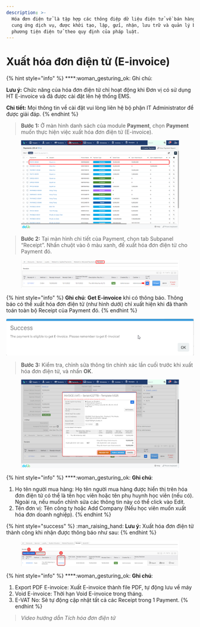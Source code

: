 ```yaml
---
description: >-
  Hóa đơn điện tử là tập hợp các thông điệp dữ liệu điện tử về bán hàng hóa,
  cung ứng dịch vụ, được khởi tạo, lập, gửi, nhận, lưu trữ và quản lý bằng
  phương tiện điện tử theo quy định của pháp luật.
---
```


# Xuất hóa đơn điện tử (E-invoice)

{% hint style="info" %}
****:woman\_gesturing\_ok: Ghi chú:

**Lưu ý:** Chức năng của hóa đơn điện tử chỉ hoạt động khi Đơn vị có sử dụng HT E-invoice và đã được cài đặt lên hệ thống EMS.

**Chi tiết:** Mọi thông tin về cài đặt vui lòng liên hệ bộ phận IT Administrator để được giải đáp.
{% endhint %}

> **Bước 1:** Ở màn hình danh sách của module **Payment**, chọn **Payment** muốn thực hiện việc xuất hóa đơn điện tử (E-invoice).

<figure><img src="../../.gitbook/assets/image (33).png" alt=""><figcaption></figcaption></figure>

> **Bước 2:**&#x20;
> Tại màn hình chi tiết của Payment, chọn tab Subpanel “Receipt”. Nhấn chuột vào ô màu xanh, để xuất hóa đơn điện tử cho Payment đó.

<figure><img src="../../.gitbook/assets/image (2).png" alt=""><figcaption></figcaption></figure>

{% hint style="info" %}
**Ghi chú**: **Get E-invoice** khi có thông báo. Thông báo có thể xuất hóa đơn điện tử (như hình dưới) chỉ xuất hiện khi đã thanh toán toàn bộ Receipt của Payment đó.
{% endhint %}

![](<../../.gitbook/assets/image (86).png>)

> **Bước 3:** Kiểm tra, chỉnh sửa thông tin chính xác lần cuối trước khi xuất hóa đơn điện tử, và nhấn **OK**.

<figure><img src="../../.gitbook/assets/image.png" alt=""><figcaption></figcaption></figure>

{% hint style="info" %}
****:woman\_gesturing\_ok: **Ghi chú**:

1. Họ tên người mua hàng: Họ tên người mua hàng được hiển thị trên hóa đơn điện tử có thể là tên học viên hoặc tên phụ huynh học viên (nếu có). Ngoài ra, nếu muốn chỉnh sửa các thông tin này có thể click vào Edit.
2. Tên đơn vị: Tên công ty hoặc Add Company (Nếu học viên muốn xuất hóa đơn doanh nghiệp).
{% endhint %}

{% hint style="success" %}
:man\_raising\_hand: **Lưu ý:** Xuất hóa đơn điện tử thành công khi nhận được thông báo như sau:
{% endhint %}

<figure><img src="../../.gitbook/assets/image (32).png" alt=""><figcaption></figcaption></figure>

{% hint style="info" %}
****:woman\_gesturing\_ok: **Ghi chú**:

1. Export PDF E-invoice: Xuất E-invoice thành file PDF, tự động lưu về máy
2. Void E-invoice: Thời hạn Void E-invoice trong tháng.
3. E-VAT No: Sẽ tự động cập nhật tất cả các Receipt trong 1 Payment.
{% endhint %}

> _Video hướng dẫn Tích hóa đơn điện tử_
